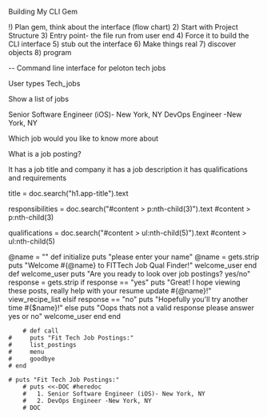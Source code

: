 Building My CLI Gem

!) Plan gem, think about the interface (flow chart)
2) Start with Project Structure
3) Entry point- the file run from user end
4) Force it to build the CLI interface
5) stub out the interface
6) Make things real
7) discover objects
8) program


-- Command line interface for peloton tech jobs

User types Tech_jobs

Show a list of jobs

Senior Software Engineer (iOS)- New York, NY
DevOps Engineer -New York, NY

Which job would you like to know more about

What is a job posting?

It has a job title and company
it has a job description
it has qualifications and requirements

title = doc.search("h1.app-title").text

responsibilities = doc.search("#content > p:nth-child(3)").text  #content > p:nth-child(3)

qualifications = doc.search("#content > ul:nth-child(5)").text #content > ul:nth-child(5)


@name = ""
    def initialize
       puts "please enter your name"
       @name = gets.strip
       puts "Welcome #{@name} to FITTech Job Qual Finder!"
       welcome_user
    end
    def welcome_user
       puts "Are you ready to look over job postings? yes/no"
       response = gets.strip
     if response == "yes"
        puts "Great! I hope viewing these posts, really help with your resume update #{@name}!"
        view_recipe_list
     elsif response == "no"
        puts "Hopefully you'll try another time #{$name}!"
     else
        puts "Oops thats not a valid response please answer yes or no"
        welcome_user
     end
    end

        # def call
    #     puts "Fit Tech Job Postings:"
    #     list_postings
    #     menu
    #     goodbye
    # end

    # puts "Fit Tech Job Postings:"
        # puts <<-DOC #heredoc
        #   1. Senior Software Engineer (iOS)- New York, NY
        #   2. DevOps Engineer -New York, NY
        # DOC

        